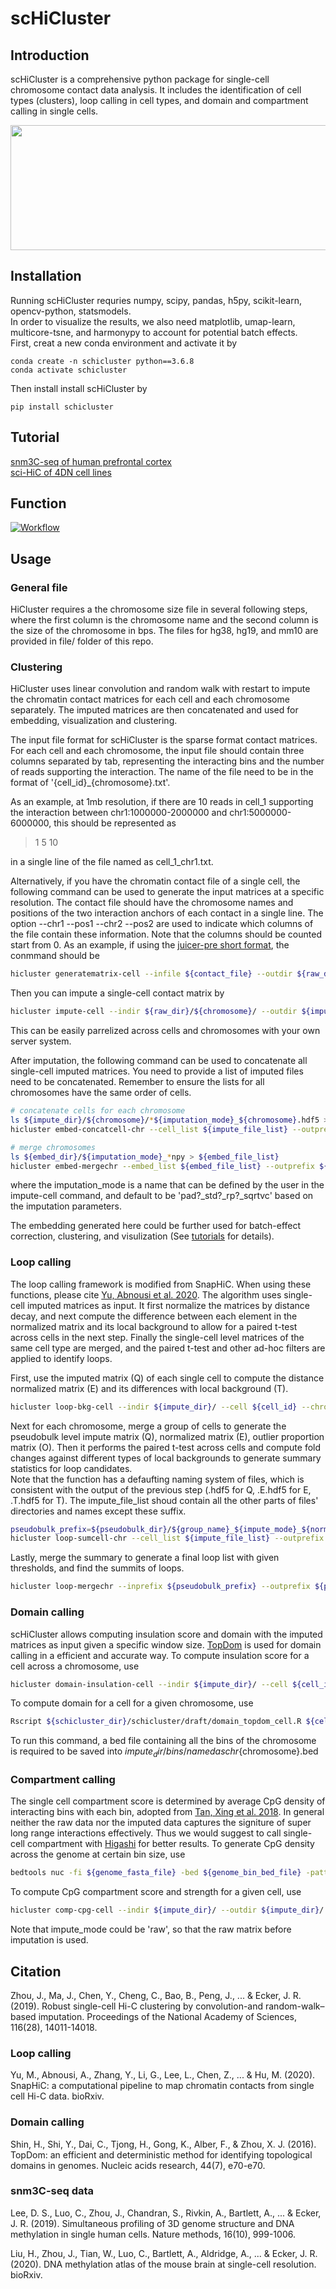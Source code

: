 # scHiCluster
## Introduction
scHiCluster is a comprehensive python package for single-cell chromosome contact data analysis. It includes the identification of cell types (clusters), loop calling in cell types, and domain and compartment calling in single cells.

<img src="example/plot/Introduction.png" width="700" height="200" />  

## Installation
Running scHiCluster requries numpy, scipy, pandas, h5py, scikit-learn, opencv-python, statsmodels.  
In order to visualize the results, we also need matplotlib, umap-learn, multicore-tsne, and harmonypy to account for potential batch effects.  
First, creat a new conda environment and activate it by
```
conda create -n schicluster python==3.6.8
conda activate schicluster
```
Then install install scHiCluster by
```
pip install schicluster
```

## Tutorial
[](https://zhoujt1994.github.io/scHiCluster/intro.html)
[snm3C-seq of human prefrontal cortex](https://github.com/zhoujt1994/scHiCluster/tree/master/example/humanPFC)  
[sci-HiC of 4DN cell lines](https://github.com/zhoujt1994/scHiCluster/tree/master/example/4DN)

## Function
[![Workflow](example/plot/schicluster.svg)](example/plot/schicluster.svg)

## Usage
### General file
HiCluster requires a the chromosome size file in several following steps, where the first column is the chromosome name and the second column is the size of the chromosome in bps. The files for hg38, hg19, and mm10 are provided in file/ folder of this repo.

### Clustering
HiCluster uses linear convolution and random walk with restart to impute the chromatin contact matrices for each cell and each chromosome separately. The imputed matrices are then concatenated and used for embedding, visualization and clustering.

The input file format for scHiCluster is the sparse format contact matrices. For each cell and each chromosome, the input file should contain three columns separated by tab, representing the interacting bins and the number of reads supporting the interaction. The name of the file need to be in the format of '{cell_id}_{chromosome}.txt'.  

As an example, at 1mb resolution, if there are 10 reads in cell_1 supporting the interaction between chr1:1000000-2000000 and chr1:5000000-6000000, this should be represented as
> 1	5	10

in a single line of the file named as cell_1_chr1.txt. 

Alternatively, if you have the chromatin contact file of a single cell, the following command can be used to generate the input matrices at a specific resolution. The contact file should have the chromosome names and positions of the two interaction anchors of each contact in a single line. The option --chr1 --pos1 --chr2 --pos2 are used to indicate which columns of the file contain these information. Note that the columns should be counted start from 0. As an example, if using the [juicer-pre short format](https://github.com/aidenlab/juicer/wiki/Pre#short-format), the conmmand should be
```bash
hicluster generatematrix-cell --infile ${contact_file} --outdir ${raw_dir}/ --chrom_file ${chromosome_size_file} --res ${resolution} --cell ${cell_id} --chr1 1 --pos1 2 --chr2 5 --pos2 6
```
Then you can impute a single-cell contact matrix by
```bash
hicluster impute-cell --indir ${raw_dir}/${chromosome}/ --outdir ${impute_dir}/${chromosome}/ --cell ${cell_id} --chrom ${chromosome} --res ${resolution} --chrom_file ${chromosome_size_file}
```
This can be easily parrelized across cells and chromosomes with your own server system.

After imputation, the following command can be used to concatenate all single-cell imputed matrices. You need to provide a list of imputed files need to be concatenated. Remember to ensure the lists for all chromosomes have the same order of cells.
```bash
# concatenate cells for each chromosome
ls ${impute_dir}/${chromosome}/*${imputation_mode}_${chromosome}.hdf5 > ${impute_file_list}
hicluster embed-concatcell-chr --cell_list ${impute_file_list} --outprefix ${embed_dir}/${imputation_mode}_${chromosome} --res ${resolution}

# merge chromosomes
ls ${embed_dir}/${imputation_mode}_*npy > ${embed_file_list}
hicluster embed-mergechr --embed_list ${embed_file_list} --outprefix ${embed_dir}/${imputation_mode}
```
where the imputation_mode is a name that can be defined by the user in the impute-cell command, and default to be 'pad?_std?_rp?_sqrtvc' based on the imputation parameters.

The embedding generated here could be further used for batch-effect correction, clustering, and visulization (See [tutorials](#tutorial) for details).

### Loop calling

The loop calling framework is modified from SnapHiC. When using these functions, please cite [Yu, Abnousi et al. 2020](https://www.biorxiv.org/content/10.1101/2020.12.13.422543v1). The algorithm uses single-cell imputed matrices as input. It first normalize the matrices by distance decay, and next compute the difference between each element in the normalized matrix and its local background to allow for a paired t-test across cells in the next step. Finally the single-cell level matrices of the same cell type are merged, and the paired t-test and other ad-hoc filters are applied to identify loops.  

First, use the imputed matrix (Q) of each single cell to compute the distance normalized matrix (E) and its differences with local background (T).
```bash
hicluster loop-bkg-cell --indir ${impute_dir}/ --cell ${cell_id} --chrom ${chromosome} --res ${resolution} --impute_mode ${imputation_mode}
```
Next for each chromosome, merge a group of cells to generate the pseudobulk level impute matrix (Q), normalized matrix (E), outlier proportion matrix (O). Then it performs the paired t-test across cells and compute fold changes against different types of local backgrounds to generate summary statistics for loop candidates.  
Note that the function has a defaufting naming system of files, which is consistent with the output of the previous step (.hdf5 for Q, .E.hdf5 for E, .T.hdf5 for T). The impute_file_list shoud contain all the other parts of files' directories and names except these suffix.
```bash
pseudobulk_prefix=${pseudobulk_dir}/${group_name}_${impute_mode}_${normalization_mode}
hicluster loop-sumcell-chr --cell_list ${impute_file_list} --outprefix ${pseudobulk_prefix}_${chromosome} --res ${resolution}
```
Lastly, merge the summary to generate a final loop list with given thresholds, and find the summits of loops.
```bash
hicluster loop-mergechr --inprefix ${pseudobulk_prefix} --outprefix ${pseudobulk_prefix} --chrom_file ${chromosome_size_file}
```
### Domain calling

scHiCluster allows computing insulation score and domain with the imputed matrices as input given a specific window size. [TopDom](https://academic.oup.com/nar/article/44/7/e70/2467818?login=true) is used for domain calling in a efficient and accurate way.
To compute insulation score for a cell across a chromosome, use
```bash
hicluster domain-insulation-cell --indir ${impute_dir}/ --cell ${cell_id} --chrom ${chromosome} --mode ${impute_mode} --w ${window_size}
```
To compute domain for a cell for a given chromosome, use
```bash
Rscript ${schicluster_dir}/schicluster/draft/domain_topdom_cell.R ${cell_id} ${chromosome} ${impute_mode} ${window_size} ${impute_dir}/ ${impute_dir}/
```
To run this command, a bed file containing all the bins of the chromosome is required to be saved into ${impute_dir}/bins/ named as chr${chromosome}.bed

### Compartment calling
The single cell compartment score is determined by average CpG density of interacting bins with each bin, adopted from [Tan, Xing et al. 2018](https://science.sciencemag.org/content/361/6405/924). In general neither the raw data nor the imputed data captures the signiture of super long range interactions effectively. Thus we would suggest to call single-cell compartment with [Higashi](https://www.biorxiv.org/content/10.1101/2020.12.13.422537v2.full) for better results.
To generate CpG density across the genome at certain bin size, use
```bash
bedtools nuc -fi ${genome_fasta_file} -bed ${genome_bin_bed_file} -pattern CG -C > ${cpg_file}
```  
To compute CpG compartment score and strength for a given cell, use
```bash
hicluster comp-cpg-cell --indir ${impute_dir}/ --outdir ${impute_dir}/ --cell ${cell_id} --chrom ${chromosome} --mode ${impute_mode} --cpg_file ${cpg_file}
```
Note that impute_mode could be 'raw', so that the raw matrix before imputation is used.

## Citation
Zhou, J., Ma, J., Chen, Y., Cheng, C., Bao, B., Peng, J., ... & Ecker, J. R. (2019). Robust single-cell Hi-C clustering by convolution-and random-walk–based imputation. Proceedings of the National Academy of Sciences, 116(28), 14011-14018.

### Loop calling
Yu, M., Abnousi, A., Zhang, Y., Li, G., Lee, L., Chen, Z., ... & Hu, M. (2020). SnapHiC: a computational pipeline to map chromatin contacts from single cell Hi-C data. bioRxiv.

### Domain calling
Shin, H., Shi, Y., Dai, C., Tjong, H., Gong, K., Alber, F., & Zhou, X. J. (2016). TopDom: an efficient and deterministic method for identifying topological domains in genomes. Nucleic acids research, 44(7), e70-e70.

### snm3C-seq data
Lee, D. S., Luo, C., Zhou, J., Chandran, S., Rivkin, A., Bartlett, A., ... & Ecker, J. R. (2019). Simultaneous profiling of 3D genome structure and DNA methylation in single human cells. Nature methods, 16(10), 999-1006.
  
Liu, H., Zhou, J., Tian, W., Luo, C., Bartlett, A., Aldridge, A., ... & Ecker, J. R. (2020). DNA methylation atlas of the mouse brain at single-cell resolution. bioRxiv.
